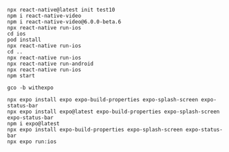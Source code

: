 `npx react-native@latest init test10`  
`npm i react-native-video`  
`npm i react-native-video@6.0.0-beta.6`  
`npx react-native run-ios`  
`cd ios`  
`pod install`  
`npx react-native run-ios`  
`cd ..`  
`npx react-native run-ios`  
`npx react-native run-android`  
`npx react-native run-ios`  
`npm start`

`gco -b withexpo`

`npx expo install expo expo-build-properties expo-splash-screen expo-status-bar`  
`npx expo install expo@latest expo-build-properties expo-splash-screen expo-status-bar`  
`npm i expo@latest`  
`npx expo install expo-build-properties expo-splash-screen expo-status-bar`  
`npx expo run:ios`
